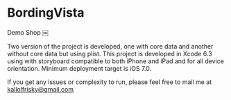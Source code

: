 # BordingVista
Demo Shop ￼

Two version of the project is developed, one with core data and another without core data but using plist. 
This project is developed in Xcode 6.3 using with storyboard compatible to both iPhone and iPad and for all device orientation. 
Minimum deployment target is iOS 7.0.

If you get any issues or complexity to run, please feel free to mail me at kallolfrisky@gmail.com   
